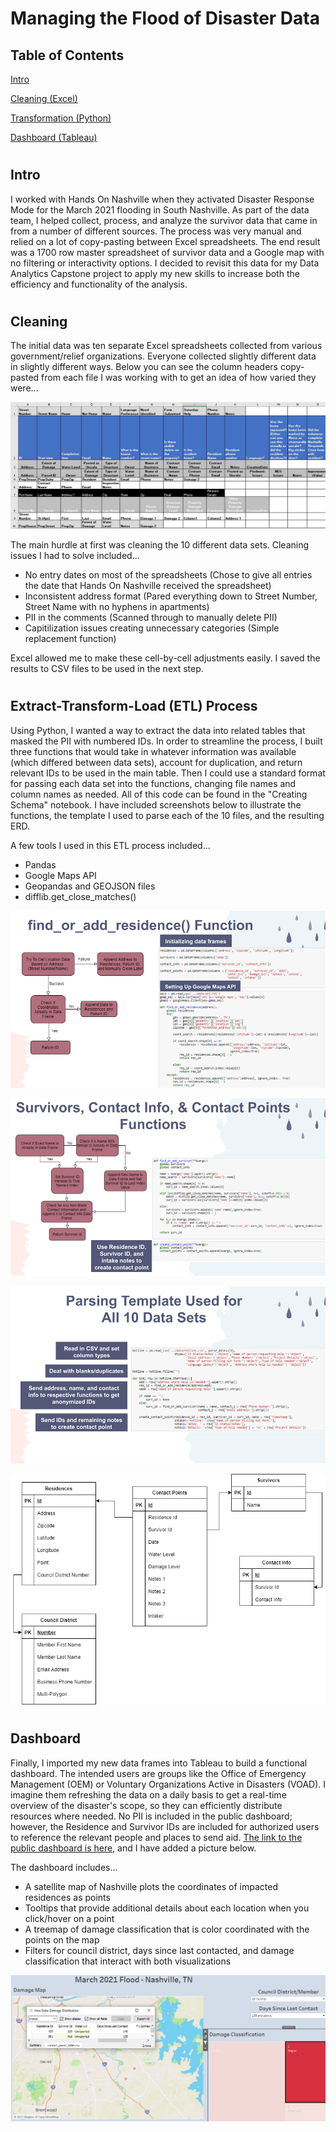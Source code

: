 # Managing the Flood of Disaster Data

## Table of Contents
[Intro](https://github.com/holly-t-123/Disaster_Data#intro)

[Cleaning (Excel)](https://github.com/holly-t-123/Disaster_Data#cleaning)

[Transformation (Python)](https://github.com/holly-t-123/Disaster_Data#transformation)

[Dashboard (Tableau)](https://github.com/holly-t-123/Disaster_Data#dashboard)


#


## Intro


I worked with Hands On Nashville when they activated Disaster Response Mode for the March 2021 flooding in South Nashville. As part of the data team, I helped collect, process, and analyze the survivor data that came in from a number of different sources. The process was very manual and relied on a lot of copy-pasting between Excel spreadsheets. The end result was a 1700 row master spreadsheet of survivor data and a Google map with no filtering or interactivity options. I decided to revisit this data for my Data Analytics Capstone project to apply my new skills to increase both the efficiency and functionality of the analysis.
#

## Cleaning

The initial data was ten separate Excel spreadsheets collected from various government/relief organizations. Everyone collected slightly different data in slightly different ways. Below you can see the column headers copy-pasted from each file I was working with to get an idea of how varied they were...

![raw data](images/raw_data_headers.jpg)

The main hurdle at first was cleaning the 10 different data sets. Cleaning issues I had to solve included...

- No entry dates on most of the spreadsheets (Chose to give all entries the date that Hands On Nashville received the spreadsheet)
- Inconsistent address format (Pared everything down to Street Number, Street Name with no hyphens in apartments)
- PII in the comments (Scanned through to manually delete PII)
- Capitilization issues creating unnecessary categories (Simple replacement function)

Excel allowed me to make these cell-by-cell adjustments easily. I saved the results to CSV files to be used in the next step.
#
## Extract-Transform-Load (ETL) Process

Using Python, I wanted a way to extract the data into related tables that masked the PII with numbered IDs. In order to streamline the process, I built three functions that would take in whatever information was available (which differed between data sets), account for duplication, and return relevant IDs to be used in the main table. Then I could use a standard format for passing each data set into the functions, changing file names and column names as needed. All of this code can be found in the "Creating Schema" notebook. I have included screenshots below to illustrate the functions, the template I used to parse each of the 10 files, and the resulting ERD.

A few tools I used in this ETL process included...
- Pandas
- Google Maps API
- Geopandas and GEOJSON files
- difflib.get_close_matches()


![residences function](images/residences_function.png)

![survivors function](images/survivors_function.png)

![parsing template](images/parsing_template.png)

![ERD](images/ERD.png)

#

## Dashboard

Finally, I imported my new data frames into Tableau to build a functional dashboard. The intended users are groups like the Office of Emergency Management (OEM) or Voluntary Organizations Active in Disasters (VOAD). I imagine them refreshing the data on a daily basis to get a real-time overview of the disaster's scope, so they can efficiently distribute resources where needed. No PII is included in the public dashboard; however, the Residence and Survivor IDs are included for authorized users to reference the relevant people and places to send aid. [The link to the public dashboard is here](https://public.tableau.com/app/profile/holliday.therrell/viz/DisasterData-March2021FloodSouthNashville/Dash), and I have added a picture below.

The dashboard includes...

- A satellite map of Nashville plots the coordinates of impacted residences as points
- Tooltips that provide additional details about each location when you click/hover on a point
- A treemap of damage classification that is color coordinated with the points on the map
- Filters for council district, days since last contacted, and damage classification that interact with both visualizations

![dashboard](images/dashboard.jpg)



